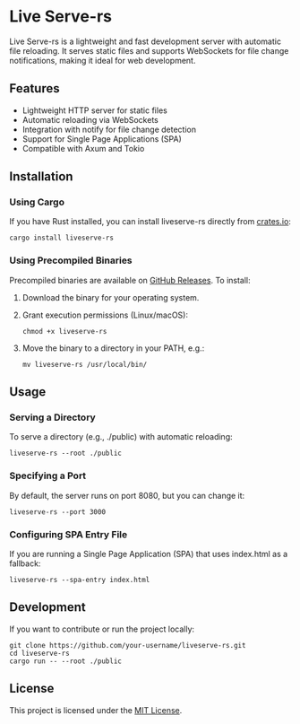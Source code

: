 # Live Serve-rs

Live Serve-rs is a lightweight and fast development server with automatic file reloading. It serves static files and supports WebSockets for file change notifications, making it ideal for web development.

## Features

- Lightweight HTTP server for static files
- Automatic reloading via WebSockets
- Integration with notify for file change detection
- Support for Single Page Applications (SPA)
- Compatible with Axum and Tokio

## Installation

### Using Cargo

If you have Rust installed, you can install liveserve-rs directly from [crates.io](https://crates.io/crates/liveserve-rs):

```shell
cargo install liveserve-rs
```

### Using Precompiled Binaries

Precompiled binaries are available on [GitHub Releases](https://github.com/your-username/liveserve-rs/releases). To install:

1. Download the binary for your operating system.
2. Grant execution permissions (Linux/macOS):
   
   ```shell
   chmod +x liveserve-rs
   ```
   
3. Move the binary to a directory in your PATH, e.g.:
  
   ```shell
   mv liveserve-rs /usr/local/bin/
   ```

   
## Usage

### Serving a Directory

To serve a directory (e.g., ./public) with automatic reloading:

```shell
liveserve-rs --root ./public
```

### Specifying a Port

By default, the server runs on port 8080, but you can change it:

```shell
liveserve-rs --port 3000
```

### Configuring SPA Entry File

If you are running a Single Page Application (SPA) that uses index.html as a fallback:

```shell
liveserve-rs --spa-entry index.html
```

## Development

If you want to contribute or run the project locally:

```shell
git clone https://github.com/your-username/liveserve-rs.git
cd liveserve-rs
cargo run -- --root ./public
```

## License

This project is licensed under the [MIT License](LICENSE).
